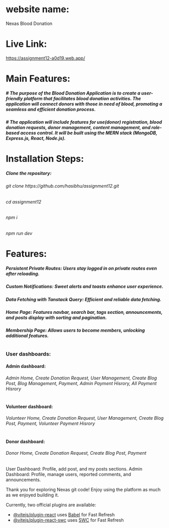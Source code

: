  # website name:
  Nexas Blood Donation
# Live Link: 
https://assignment12-a0d19.web.app/

#

# Main Features: 
<h5> # The purpose of the Blood Donation Application is to create a user-friendly platform that
facilitates blood donation activities. The application will connect donors with those in
need of blood, promoting a seamless and efficient donation process.</h5>

<h5> # The application will include features for use(donor) registration, blood donation
requests, donor management, content management, and role-based access control. It
will be built using the MERN stack (MongoDB, Express.js, React, Node.js).</h5>

# Installation Steps: 
<h5>Clone the repository:</h5>
<h6> git clone https://github.com/hasibhu/assignment12.git</h6>
<h6> cd assignment12</h6>
<h6> npm i</h6>
<h6> npm run dev</h6>



# Features: 
<h5>Persistent Private Routes: Users stay logged in on private routes even after reloading. </h5>
<h5>Custom Notifications: Sweet alerts and toasts enhance user experience. </h5>
<h5>Data Fetching with Tanstack Query: Efficient and reliable data fetching. </h5>
<h5>Home Page: Features navbar, search bar, tags section, announcements, and posts display with sorting and pagination. </h5>
<h5>Membership Page: Allows users to become members, unlocking additional features. </h5>

# 

<h3>User dashboards: </h3>
<h4>Admin dashboard: </h4>
<h6>Admin Home, Create Donation Request, User Management, Create Blog Post,  Blog Management, Payment, Admin Payment Hisrory, All Payment Hisrory  </h6>

# 
<h4>Volunteer dashboard: </h4>
<h6>Volunteer Home, Create Donation Request, User Management, Create Blog Post,   Payment, Volunteer Payment Hisrory</h6>

# 
<h4>Donor dashboard: </h4>
<h6>Donor Home, Create Donation Request,  Create Blog Post,   Payment  </h6>






User Dashboard: Profile, add post, and my posts sections.
Admin Dashboard: Profile, manage users, reported comments, and announcements.




Thank you for exploring Nexas git code! Enjoy using the platform as much as we enjoyed building it.



Currently, two official plugins are available:

- [@vitejs/plugin-react](https://github.com/vitejs/vite-plugin-react/blob/main/packages/plugin-react/README.md) uses [Babel](https://babeljs.io/) for Fast Refresh
- [@vitejs/plugin-react-swc](https://github.com/vitejs/vite-plugin-react-swc) uses [SWC](https://swc.rs/) for Fast Refresh
